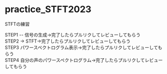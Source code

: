 # practice_STFT2023
STFTの練習

STEP1 -- 信号の生成->完了したらプルリクしてレビューしてもらう<br>
STEP2 -> STFT->完了したらプルリクしてレビューしてもらう<br>
STEP3 パワースペクトログラム表示->完了したらプルリクしてレビューしてもらう<br>
STEP4 自分の声のパワースペクトログラム->完了したらプルリクしてレビューしてもらう<br> 
